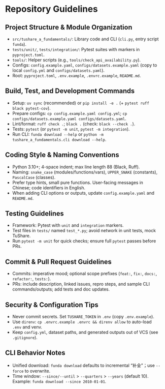 # Repository Guidelines

## Project Structure & Module Organization
- `src/tushare_a_fundamentals/`: Library code and CLI (`cli.py`, entry script `funda`).
- `tests/unit/`, `tests/integration/`: Pytest suites with markers in `pyproject.toml`.
- `tools/`: Helper scripts (e.g., `tools/check_api_availability.py`).
- Configs: `config.example.yaml`, `configs/datasets.example.yaml` (copy to local `config.yml` and `configs/datasets.yaml`).
- Root: `pyproject.toml`, `.env.example`, `.envrc.example`, `README.md`.

## Build, Test, and Development Commands
- Setup: `uv sync` (recommended) or `pip install -e .` (+ `pytest ruff black pytest-cov`).
- Prepare configs: `cp config.example.yaml config.yml`; `cp configs/datasets.example.yaml configs/datasets.yaml`.
- Lint/format: `ruff check .`; `black .` (check: `black --check .`).
- Tests: `pytest` (or `pytest -m unit`, `pytest -m integration`).
- Run CLI: `funda download --help` or `python -m tushare_a_fundamentals.cli download --help`.

## Coding Style & Naming Conventions
- Python 3.10+; 4-space indent; max line length 88 (Black, Ruff).
- Naming: `snake_case` (modules/functions/vars), `UPPER_SNAKE` (constants), `PascalCase` (classes).
- Prefer type hints, small pure functions. User-facing messages in Chinese; code identifiers in English.
- When adding CLI options or outputs, update `config.example.yaml` and `README.md`.

## Testing Guidelines
- Framework: Pytest with `unit` and `integration` markers.
- Test files in `tests/` named `test_*.py`; avoid network in unit tests, mock TuShare.
- Run `pytest -m unit` for quick checks; ensure full `pytest` passes before PRs.

## Commit & Pull Request Guidelines
- Commits: imperative mood; optional scope prefixes (`feat:`, `fix:`, `docs:`, `refactor:`, `tests:`).
- PRs: include description, linked issues, repro steps, and sample CLI commands/outputs; add tests and doc updates.

## Security & Configuration Tips
- Never commit secrets. Set `TUSHARE_TOKEN` in `.env` (copy `.env.example`).
- Use `direnv`: `cp .envrc.example .envrc && direnv allow` to auto-load `.env` and venv.
- Keep `config.yml`, dataset paths, and generated outputs out of VCS (see `.gitignore`).

## CLI Behavior Notes
- Unified download: `funda download` defaults to incremental “补全”；use `--force` to overwrite.
- Time window: `--since/--until` > `--quarters` > `--years` (default 10). Example: `funda download --since 2010-01-01`.
